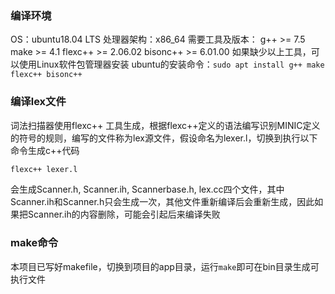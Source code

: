 ### 编译环境
OS：ubuntu18.04 LTS
处理器架构：x86_64
需要工具及版本：
g++ >= 7.5
make >= 4.1
flexc++ >= 2.06.02
bisonc++ >= 6.01.00
如果缺少以上工具，可以使用Linux软件包管理器安装
ubuntu的安装命令：`sudo apt install g++ make flexc++ bisonc++`
### 编译lex文件
词法扫描器使用flexc++ 工具生成，根据flexc++定义的语法编写识别MINIC定义的符号的规则，编写的文件称为lex源文件，假设命名为lexer.l，切换到执行以下命令生成c++代码
``` bash
flexc++ lexer.l
```
会生成Scanner.h, Scanner.ih, Scannerbase.h, lex.cc四个文件，其中Scanner.ih和Scanner.h只会生成一次，其他文件重新编译后会重新生成，因此如果把Scanner.ih的内容删除，可能会引起后来编译失败
### make命令
本项目已写好makefile，切换到项目的app目录，运行`make`即可在bin目录生成可执行文件